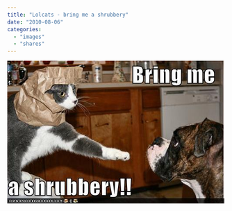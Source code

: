 ```yaml
---
title: "Lolcats - bring me a shrubbery"
date: "2010-08-06"
categories: 
  - "images"
  - "shares"
---
```


![](images/tumblr_l60gxoP8iK1qz4vrlo1_500.jpg)
